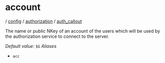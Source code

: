 # account

/ [config](reference/server-config/index.md) / [authorization](reference/server-config/config/authorization/index.md) / [auth_callout](reference/server-config/config/authorization/auth_callout/index.md) 

The name or public NKey of an account of the users which will
be used by the authorization service to connect to the server.

*Default value*: `$G`
*Aliases*
- `acc`


